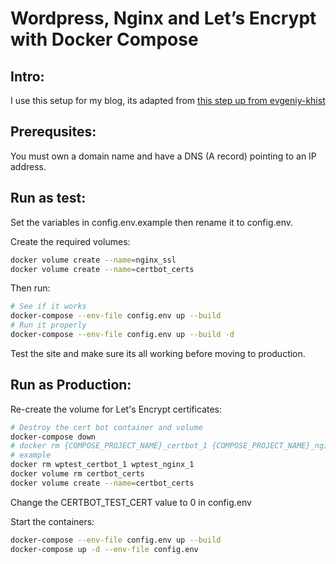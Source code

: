 # Wordpress, Nginx and Let’s Encrypt with Docker Compose
## Intro:
I use this setup for my blog, its adapted from <a href='https://github.com/evgeniy-khist/letsencrypt-docker-compose'>this step up from evgeniy-khist</a>

## Prerequsites:
You must own a domain name and have a DNS (A record) pointing to an IP address.

## Run as test:
Set the variables in config.env.example then rename it to config.env.

Create the required volumes:
```bash
docker volume create --name=nginx_ssl
docker volume create --name=certbot_certs
```

Then run:
```bash
# See if it works
docker-compose --env-file config.env up --build
# Run it properly
docker-compose --env-file config.env up --build -d
```

Test the site and make sure its all working before moving to production.  

## Run as Production:

Re-create the volume for Let's Encrypt certificates:
```bash
# Destroy the cert bot container and volume
docker-compose down
# docker rm {COMPOSE_PROJECT_NAME}_certbot_1 {COMPOSE_PROJECT_NAME}_nginx_1
# example
docker rm wptest_certbot_1 wptest_nginx_1
docker volume rm certbot_certs
docker volume create --name=certbot_certs
```

Change the CERTBOT_TEST_CERT value to 0 in config.env

Start the containers:
```bash
docker-compose --env-file config.env up --build
docker-compose up -d --env-file config.env
```